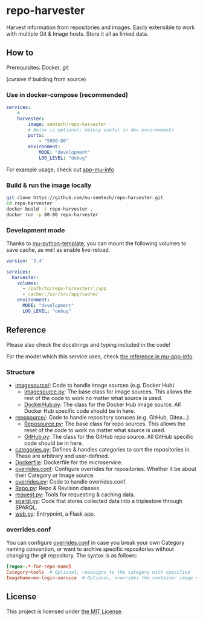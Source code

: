 # repo-harvester

Harvest information from repositories and images. Easily extensible to work with multiple Git & Image hosts. Store it all as linked data. 

## How to
Prerequisites: Docker, *git*

(*cursive* if building from source)

### Use in docker-compose (recommended)
```yaml
services:
    # ...
    harvester:
        image: semtech/repo-harvester
        # Below is optional; mainly useful in dev environments
        ports:
            - "5000:80"
        environment:
            MODE: "development"
            LOG_LEVEL: "debug"
```
For example usage, check out [app-mu-info](https://github.com/mu-semtech/app-mu-info)


### Build & run the image locally
```bash
git clone https://github.com/mu-semtech/repo-harvester.git
cd repo-harvester
docker build -t repo-harvester .
docker run -p 80:80 repo-harvester
```


### Development mode
Thanks to [mu-python-template](https://github.com/mu-semtech/mu-python-template#development-mode), you can mount the following volumes to save cache, as well as enable live-reload.
```yaml
version: '3.4'

services:
  harvester:
    volumes:
      - /path/to/repo-harvester/:/app
      - cache/:/usr/src/app/cache/
    environment:
      MODE: "development"
      LOG_LEVEL: "debug"
```

## Reference
Please also check the docstrings and typing included in the code!

For the model which this service uses, check [the reference in mu-app-info](https://github.com/mu-semtech/app-mu-info#reference).


### Structure
- [imagesource/](imagesource/): Code to handle image sources (e.g. Docker Hub)
    - [Imagesource.py](imagesource/Imagesource.py): The base class for image sources. This allows the rest of the code to work no matter what source is used.
    - [DockerHub.py](imagesource/DockerHub.py): The class for the Docker Hub image source. All Docker Hub specific code should be in here.
- [reposource/](reposource/): Code to handle repository soruces (e.g. GitHub, Gitea...)
    - [Reposource.py](reposource/Reposource.py): The base class for repo sources. This allows the reset of the code to work no matter what source is used.
    - [GitHub.py](reposource/GitHub.py): The class for the GitHub repo source. All GitHub specific code should be in here.
- [categories.py](categories.py): Defines & handles categories to sort the repositories in. These are arbitrary and user-defined.
- [Dockerfile](Dockerfile): Dockerfile for the microservice.
- [overrides.conf](overrides.conf): Configure overrides for repositories. Whether it be about their Category or Image source.
- [overrides.py](overrides.py): Code to handle overrides.conf.
- [Repo.py](Repo.py): Repo & Revision classes.
- [request.py](request.py): Tools for requesting & caching data.
- [sparql.py](sparql.py): Code that stores collected data into a triplestore through SPARQL.
- [web.py](web.py): Entrypoint, a Flask app.

### overrides.conf
You can configure [overrides.conf](overrides.conf) in case you break your own Category naming convention, or want to archive specific repositories without changing the git repository.
The syntax is as follows:
```conf
[regex-.*-for-repo-name]
Category=tools  # Optional, reassigns to the category with specified 
ImageName=mu-login-service  # Optional, overrides the container image name for this repo
```

## License
This project is licensed under [the MIT License](LICENSE).
